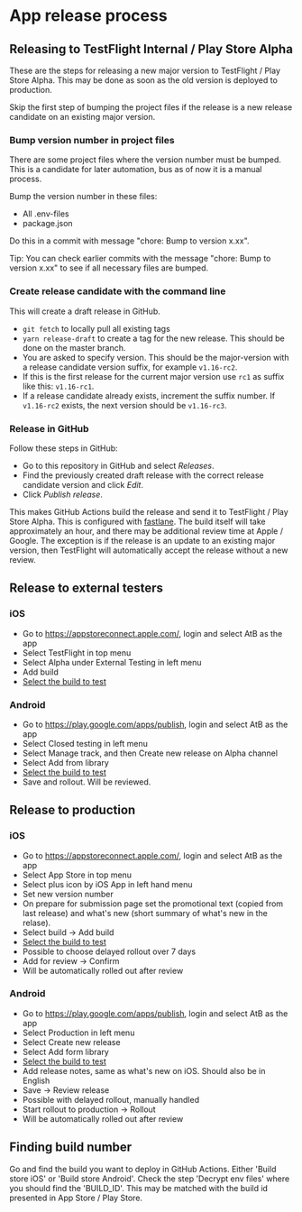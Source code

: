 # App release process

## Releasing to TestFlight Internal / Play Store Alpha

These are the steps for releasing a new major version to TestFlight / Play Store Alpha. This may be done as soon as the old version is deployed to production.

Skip the first step of bumping the project files if the release is a new release candidate on an existing major version.

### Bump version number in project files

There are some project files where the version number must be bumped. This is a candidate for later automation, bus as of now it is a manual process.

Bump the version number in these files:

  - All .env-files
  - package.json

Do this in a commit with message "chore: Bump to version x.xx". 
    
Tip: You can check earlier commits with the message "chore: Bump to version x.xx" to see if all necessary files are bumped.

### Create release candidate with the command line

This will create a draft release in GitHub.

- `git fetch` to locally pull all existing tags
- `yarn release-draft` to create a tag for the new release. This should be done on the master branch.
- You are asked to specify version. This should be the major-version with a release candidate version suffix, for example `v1.16-rc2`.
- If this is the first release for the current major version use `rc1` as suffix like this: `v1.16-rc1`.
- If a release candidate already exists, increment the suffix number. If `v1.16-rc2` exists, the next version should be `v1.16-rc3`.

### Release in GitHub

Follow these steps in GitHub:

- Go to this repository in GitHub and select _Releases_.
- Find the previously created draft release with the correct release candidate version and click _Edit_.
- Click _Publish release_.

This makes GitHub Actions build the release and send it to TestFlight / Play Store Alpha. This is configured with [fastlane](https://fastlane.tools/). The build itself will take approximately an hour, and there may be additional review time at Apple / Google. The exception is if the release is an update to an existing major version, then TestFlight will automatically accept the release without a new review.

## Release to external testers

### iOS

- Go to https://appstoreconnect.apple.com/, login and select AtB as the app
- Select TestFlight in top menu
- Select Alpha under External Testing in left menu
- Add build
- [Select the build to test](#finding-build-number)

### Android

- Go to https://play.google.com/apps/publish, login and select AtB as the app
- Select Closed testing in left menu
- Select Manage track, and then Create new release on Alpha channel
- Select Add from library
- [Select the build to test](#finding-build-number)
- Save and rollout. Will be reviewed.

## Release to production

### iOS

- Go to https://appstoreconnect.apple.com/, login and select AtB as the app
- Select App Store in top menu
- Select plus icon by iOS App in left hand menu
- Set new version number
- On prepare for submission page set the promotional text (copied from last release) and what's new (short summary of what's new in the relase).
- Select build -> Add build
- [Select the build to test](#finding-build-number)
- Possible to choose delayed rollout over 7 days
- Add for review -> Confirm
- Will be automatically rolled out after review

### Android

- Go to https://play.google.com/apps/publish, login and select AtB as the app
- Select Production in left menu
- Select Create new release
- Select Add form library
- [Select the build to test](#finding-build-number)
- Add release notes, same as what's new on iOS. Should also be in English
- Save -> Review release
- Possible with delayed rollout, manually handled
- Start rollout to production -> Rollout
- Will be automatically rolled out after review

## Finding build number

Go and find the build you want to deploy in GitHub Actions. Either 'Build store iOS' or 'Build store Android'. Check the step 'Decrypt env files' where you should find the 'BUILD_ID'. This may be matched with the build id presented in App Store / Play Store.
